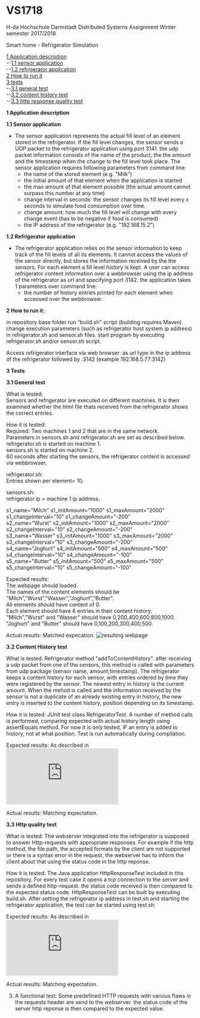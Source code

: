 # VS1718


H-da Hochschule Darmstadt
Distributed Systems Assignment 
Winter semester 2017/2018



Smart home - Refrigerator Simulation

[1 Application description](#description)<br>
--[1.1 sensor application](#sensor)<br>
--[1.2 refrigerator application](#refrigerator)<br>
[2 How to run it](#how_to_run)<br>
[3 tests](#tests)<br>
--[3.1 general test](#generalTest)<br>
--[3.2 content history test](#contentHistoryTest)<br>
--[3.3 http response quality test](#httpQualityTest)<br>


<strong><a name="description"></a>1 Application description</strong>

<strong><a name="sensor"></a>1.1 Sensor application</strong>

- The sensor application represents the actual fill level of an element stored in the refrigerator. If the fill level changes, the sensor sends a UDP packet to the refrigerator application using port 3141. the udp packet information consists of the name of the product, the the amount and the timestamp when the change to the fill level took place. The sensor application requires following parameters from command line:
  - the name of the stored element (e.g. "Milk")
  - the initial amount of that element when the application is started
  - the max amount of that element possible (the actual amount cannot surpass this number at any time)
  - change interval in seconds: the sensor changes its fill level every x seconds to simulate food consumption over time.
  - change amount: how much the fill level will change with every change event (has to be negative if food is consumed)
  - the IP address of the refrigerator (e.g. "192.168.15.2")


<strong><a name="refrigerator"></a>1.2 Refrigerator application</strong>

- The refrigerator application relies on the sensor information to keep track of the fill levels of all its elements. It cannot access the values of the sensor directly, but stores the information received by the the sensors. For each element a fill level history is kept. A user can access refrigerator content information over a webbrowser using the ip address of the refrigerator as url and specifying port 3142. the application takes 1 parameters over command line:
  - the number of history entries printed for each element when accessed over the webbrowser.


<strong><a name="how_to_run"></a>2 How to run it:</strong>

in repository base folder run "build.sh" script (building requires Maven).
change execution parameters (such as refrigerator host system ip address) in refrigerator.sh and sensor.sh files.
start program by executing refrigerator.sh and/or sensor.sh script.

Access refrigerator interface via web browser:
as url type in the ip address of the refrigerator followed by :3142 (example 192.168.5.77:3142)


<strong><a name="tests"></a>3 Tests</strong>

<strong><a name="generalTest"></a>3.1 General test</strong>

What is tested:<br>
Sensors and refrigerator are executed on different machines. It is then examined whether the html file thats received from the refrigerator shows the correct entries. 

How it is tested:<br>
Required: Two machines 1 and 2 that are in the same network. <br>
Parameters in sensors.sh and refrigerator.sh are set as described below. <br>
refrigerator.sh is started on machine 1. <br>
sensors.sh is started on machine 2. <br>
60 seconds after starting the sensors, the refrigerator content is accessed via webbrowser. <br>

refrigerator.sh: <br>
Entries shown per element= 10. <br>

sensors.sh: <br>
refrigerator ip = machine 1 ip address.<br>

s1_name="Milch"
s1_initAmount="1000"
s1_maxAmount="2000"
s1_changeInterval="10"
s1_changeAmount="-200"
<br>
s2_name="Wurst"
s2_initAmount="1000"
s2_maxAmount="2000"
s2_changeInterval="10"
s2_changeAmount="-200"
<br>
s3_name="Wasser"
s3_initAmount="1000"
s3_maxAmount="2000"
s3_changeInterval="10"
s3_changeAmount="-200"
<br>
s4_name="Joghurt"
s4_initAmount="500"
s4_maxAmount="500"
s4_changeInterval="10"
s4_changeAmount="-100"
<br>
s5_name="Butter"
s5_initAmount="500"
s5_maxAmount="500"
s5_changeInterval="10"
s5_changeAmount="-100"
<br>

Expected results:<br>
The webpage should loaded.<br>
The names of the content elements should be "Milch","Wurst","Wasser","Joghurt","Butter".<br>
All elements should have content of 0.<br>
Each element should have 6 entries in their content history.<br>
"Milch","Wurst" and "Wasser" should have 0,200,400,600,800,1000.<br>
"Joghurt" and "Butter" should have 0,100,200,300,400,500.<br>

Actual results:
Matched expecation.
![resulting webpage](https://github.com/JsScho/VS1718/tree/master/pictures/test1Results.png)


<strong><a name="contentHistoryTest"></a>3.2 Content History test</strong>

What is tested:
Refrigerator method "addToContentHistory". after receiving a udp packet from one of the sensors, this method is called with parameters from udp package (sensor name, amount,timestamp).
The refrigerator keeps a content history for each sensor, with entries ordered by time they were registered by the sensor. The newest entry in history is the current amount. When the mehod is called and the information received by the sensor is not a duplicate of an already existing entry in history, the new entry is inserted to the content history, position depending on its timestamp. 

How it is tested:
JUnit test class RefrigeratorTest. A number of method calls is performed, comparing expected with actual history length using assertEquals method. For now it is only tested, IF an entry is added to history, not at what position. Test is run automatically during compilation.

Expected results:
As described in ![RefrigeratorTest.java](https://github.com/JsScho/VS1718/blob/master/Refrigerator/src/test/java/refrigerator/RefrigeratorTest.java)

Actual results:
Matching expectation.


<strong><a name="httpQualityTest"></a>3.3 Http quality test</strong>

What is tested: 
The webserver integrated into the refrigerator is supposed to answer Http-requests with appropriate responses. For example if the http method, the file path, the accepted formats by the client are not supported or there is a syntax error in the request, the webserver has to inform the client about that using the status code in the http reponse.

How it is tested:
The Java application HttpResponseTest included in this repository. For every test case it opens a tcp connection to the server and sends a defined http-request. the status code received is then compared to the expected status code. HttpResponseTest can be built by executing build.sh. After setting the refrigerator ip address in test.sh and starting the refrigerator application, the test can be started using test.sh.

Expected results: 
As described in ![HttpResponseTest.java (method responseQuality)](https://github.com/JsScho/VS1718/blob/master/HttpResponseTest/src/main/java/httptest/HttpResponseTest.java)

Actual results:
Matching expectation.







3) A functional test: Some predefined HTTP requests with various flaws in the requests header are send to the webserver. the status code of the server http reponse is then compared to the expected value.
